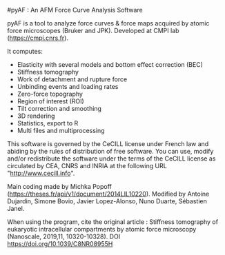 #pyAF : An AFM Force Curve Analysis Software

pyAF is a tool to analyze force curves & force maps acquired by atomic force microscopes (Bruker and JPK).
Developed at CMPI lab (https://cmpi.cnrs.fr).

It computes:
- Elasticity with several models and bottom effect correction (BEC)
- Stiffness tomography
- Work of detachment and rupture force
- Unbinding events and loading rates
- Zero-force topography
- Region of interest (ROI)
- Tilt correction and smoothing
- 3D rendering
- Statistics, export to R
- Multi files and multiprocessing

This software is governed by the CeCILL license under French law and abiding by the rules of distribution of free software. You can use, modify and/or redistribute the software under the terms of the CeCILL license as circulated by CEA, CNRS and INRIA at the following URL "http://www.cecill.info".

Main coding made by Michka Popoff (https://theses.fr/api/v1/document/2014LIL10220).
Modified by Antoine Dujardin, Simone Bovio, Javier Lopez-Alonso, Nuno Duarte, Sébastien Janel.

When using the program, cite the original article : Stiffness tomography of eukaryotic intracellular compartments by atomic force microscopy (Nanoscale, 2019,11, 10320-10328).
DOI	https://doi.org/10.1039/C8NR08955H